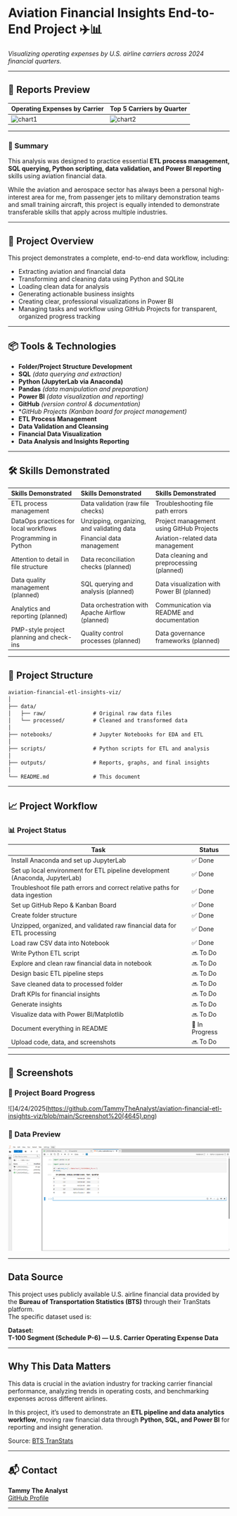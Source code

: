 # Aviation Financial Insights End-to-End Project ✈️📊
_Visualizing operating expenses by U.S. airline carriers across 2024 financial quarters._

---
## 📸 Reports Preview

| Operating Expenses by Carrier | Top 5 Carriers by Quarter |
|:-----------------------------|:--------------------------|
| ![chart1](images/chart1.png)  | ![chart2](images/chart2.png) |

---


### 📝 Summary 

This analysis was designed to practice essential **ETL process management, SQL querying, Python scripting, data validation, and Power BI reporting** skills using aviation financial data.  

While the aviation and aerospace sector has always been a personal high-interest area for me, from passenger jets to military demonstration teams and small training aircraft,
this project is equally intended to demonstrate transferable skills that apply across multiple industries.

---


## 📌 Project Overview

This project demonstrates a complete, end-to-end data workflow, including:
- Extracting aviation and financial data
- Transforming and cleaning data using Python and SQLite
- Loading clean data for analysis
- Generating actionable business insights
- Creating clear, professional visualizations in Power BI
- Managing tasks and workflow using GitHub Projects for transparent, organized progress tracking



---


## 📦 Tools & Technologies  

- **Folder/Project Structure Development**
- **SQL** *(data querying and extraction)*  
- **Python (JupyterLab via Anaconda)**  
- **Pandas** *(data manipulation and preparation)*  
- **Power BI** *(data visualization and reporting)*  
- **GitHub** *(version control & documentation)*  
- **GitHub Projects (Kanban board for project management)*  
- **ETL Process Management**  
- **Data Validation and Cleansing**  
- **Financial Data Visualization**  
- **Data Analysis and Insights Reporting**  




---


## 🛠️ Skills Demonstrated

| Skills Demonstrated                      | Skills Demonstrated                       | Skills Demonstrated                         |
|:-----------------------------------------|:-------------------------------------------|:---------------------------------------------|
| ETL process management                   | Data validation (raw file checks)          | Troubleshooting file path errors            |
| DataOps practices for local workflows    | Unzipping, organizing, and validating data | Project management using GitHub Projects    |
| Programming in Python                    | Financial data management                  | Aviation-related data management            |
| Attention to detail in file structure    | Data reconciliation checks (planned)       | Data cleaning and preprocessing (planned)   |
| Data quality management (planned)        | SQL querying and analysis (planned)        | Data visualization with Power BI (planned)  |
| Analytics and reporting (planned)        | Data orchestration with Apache Airflow (planned) | Communication via README and documentation |
| PMP-style project planning and check-ins | Quality control processes (planned)        | Data governance frameworks (planned)        |

---



## 📂 Project Structure

```
aviation-financial-etl-insights-viz/
│
├── data/
│   ├── raw/               # Original raw data files
│   └── processed/         # Cleaned and transformed data
│
├── notebooks/             # Jupyter Notebooks for EDA and ETL
│
├── scripts/               # Python scripts for ETL and analysis
│
├── outputs/               # Reports, graphs, and final insights
│
└── README.md              # This document
```



---

## 📈 Project Workflow

### 📊 Project Status

| Task                                                               | Status         |
|--------------------------------------------------------------------|----------------|
| Install Anaconda and set up JupyterLab                             | ✅ Done         |
| Set up local environment for ETL pipeline development (Anaconda, JupyterLab) | ✅ Done         |
| Troubleshoot file path errors and correct relative paths for data ingestion | ✅ Done         |
| Set up GitHub Repo & Kanban Board                                  | ✅ Done         |
| Create folder structure                                            | ✅ Done         |
| Unzipped, organized, and validated raw financial data for ETL processing | ✅ Done         |
| Load raw CSV data into Notebook                                    | ✅ Done         |
| Write Python ETL script                                            | 🔜 To Do        |
| Explore and clean raw financial data in notebook                   | 🔜 To Do        |
| Design basic ETL pipeline steps                                    | 🔜 To Do        |
| Save cleaned data to processed folder                              | 🔜 To Do        |
| Draft KPIs for financial insights                                  | 🔜 To Do        |
| Generate insights                                                  | 🔜 To Do        |
| Visualize data with Power BI/Matplotlib                            | 🔜 To Do        |
| Document everything in README                                      | 🔄 In Progress  |
| Upload code, data, and screenshots                                 | 🔜 To Do        |



---

## 📸 Screenshots

### 📌 Project Board Progress
![]4/24/2025(https://github.com/TammyTheAnalyst/aviation-financial-etl-insights-viz/blob/main/Screenshot%20(4645).png) 



### 📌 Data Preview
![](https://github.com/TammyTheAnalyst/aviation-financial-etl-insights-viz/blob/main/Screenshot%20(4644).png)

---

## Data Source

This project uses publicly available U.S. airline financial data provided by the **Bureau of Transportation Statistics (BTS)** through their TranStats platform.  
The specific dataset used is:

**Dataset:**  
**T-100 Segment (Schedule P-6) — U.S. Carrier Operating Expense Data**

---


## Why This Data Matters

This data is crucial in the aviation industry for tracking carrier financial performance, analyzing trends in operating costs, and benchmarking expenses across different airlines.  

In this project, it’s used to demonstrate an **ETL pipeline and data analytics workflow**, moving raw financial data through **Python, SQL, and Power BI** for reporting and insight generation.

Source: [BTS TranStats](https://www.transtats.bts.gov/)


---

## 📬 Contact

**Tammy The Analyst**  
[GitHub Profile](https://github.com/YourUsername)



---


